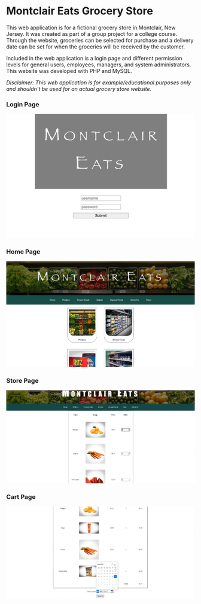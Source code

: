 <h1>Montclair Eats Grocery Store</h1>

<p>This web application is for a fictional grocery store in Montclair, New Jersey. It was created as part of a group project for a college course. Through the website, groceries can be selected for purchase and a delivery date can be set for when the groceries will be received by the customer.</p>

<p>Included in the web application is a login page and different permission levels for general users, employees, managers, and system administrators. This website was developed with PHP and MySQL.</p>

<p><em>Disclaimer: This web application is for example/educational purposes only and shouldn't be used for an actual grocery store website.</em></p>

<h3>Login Page</h3>

<img src="./screenshots/screenshot1.png"/>

<h3>Home Page</h3>

<img src="./screenshots/screenshot2.png"/>

<h3>Store Page</h3>

<img src="./screenshots/screenshot3.png"/>

<h3>Cart Page</h3>

<img src="./screenshots/screenshot4.png"/>
